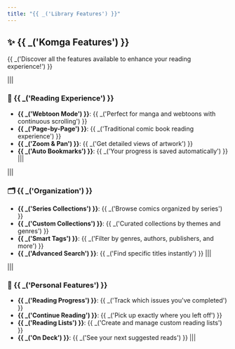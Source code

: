 ```yaml
---
title: "{{ _('Library Features') }}"
---
```


## ✨ {{ _('Komga Features') }}

{{ _('Discover all the features available to enhance your reading experience!') }}

|||
### 📖 {{ _('Reading Experience') }}

- **{{ _('Webtoon Mode') }}**: {{ _('Perfect for manga and webtoons with continuous scrolling') }}
- **{{ _('Page-by-Page') }}**: {{ _('Traditional comic book reading experience') }}
- **{{ _('Zoom & Pan') }}**: {{ _('Get detailed views of artwork') }}
- **{{ _('Auto Bookmarks') }}**: {{ _('Your progress is saved automatically') }}
|||

|||
### 🗂️ {{ _('Organization') }}

- **{{ _('Series Collections') }}**: {{ _('Browse comics organized by series') }}
- **{{ _('Custom Collections') }}**: {{ _('Curated collections by themes and genres') }}
- **{{ _('Smart Tags') }}**: {{ _('Filter by genres, authors, publishers, and more') }}
- **{{ _('Advanced Search') }}**: {{ _('Find specific titles instantly') }}
|||

|||
### 👤 {{ _('Personal Features') }}

- **{{ _('Reading Progress') }}**: {{ _('Track which issues you\'ve completed') }}
- **{{ _('Continue Reading') }}**: {{ _('Pick up exactly where you left off') }}
- **{{ _('Reading Lists') }}**: {{ _('Create and manage custom reading lists') }}
- **{{ _('On Deck') }}**: {{ _('See your next suggested reads') }}
|||
